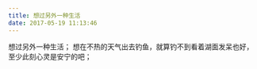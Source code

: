 ```yaml
---
title: 想过另外一种生活
date: 2017-05-19 11:13:46
---
```


想过另外一种生活；
想在不热的天气出去钓鱼，就算钓不到看着湖面发呆也好，至少此刻心灵是安宁的吧；
